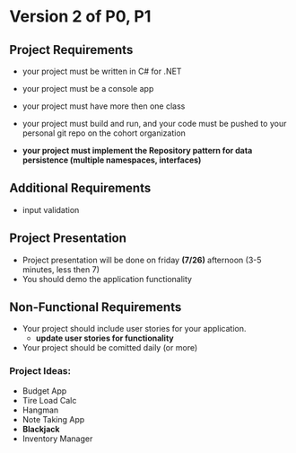 # Version 2 of P0, P1

## Project Requirements
- your project must be written in C# for .NET
- your project must be a console app
- your project must have more then one class
- your project must build and run, and your code must be pushed to your personal git repo on the cohort organization

- **your project must implement the Repository pattern for data persistence (multiple namespaces, interfaces)**

## Additional Requirements
- input validation

## Project Presentation
- Project presentation will be done on friday **(7/26)** afternoon (3-5 minutes, less then 7)
- You should demo the application functionality

## Non-Functional Requirements
- Your project should include user stories for your application.
    - **update user stories for functionality**
- Your project should be comitted daily (or more)

### Project Ideas:
- Budget App
- Tire Load Calc
- Hangman
- Note Taking App
- **Blackjack**
- Inventory Manager
